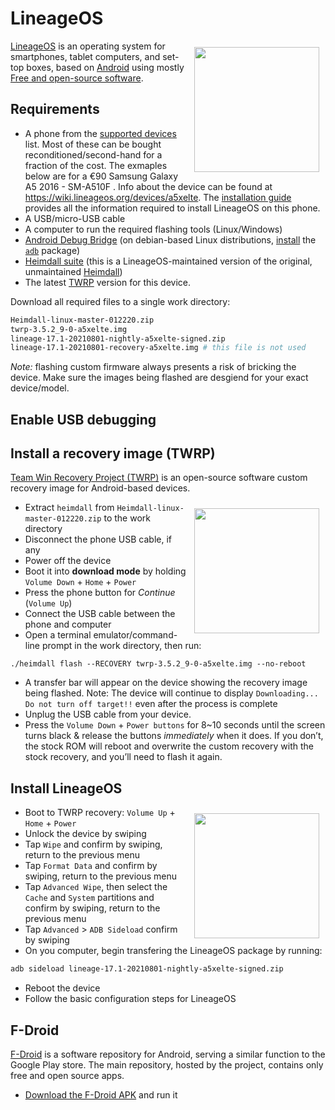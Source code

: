 # LineageOS



<img style="float: right; margin: 10px; display: inline-block;" align="top" src="https://upload.wikimedia.org/wikipedia/commons/thumb/2/25/LineageOS_17.1_default_homescreen.png/800px-LineageOS_17.1_default_homescreen.png" height="200"> [LineageOS](https://en.wikipedia.org/wiki/LineageOS) is an operating system for smartphones, tablet computers, and set-top boxes, based on [Android](https://en.wikipedia.org/wiki/Android_(operating_system)) using mostly [Free and open-source software](https://en.wikipedia.org/wiki/Free_and_open-source_software).





## Requirements

- A phone from the [supported devices](https://wiki.lineageos.org/devices/) list. Most of these can be bought reconditioned/second-hand for a fraction of the cost. The exmaples below are for a €90 Samsung Galaxy A5 2016 - SM-A510F . Info about the device can be found at https://wiki.lineageos.org/devices/a5xelte. The [installation guide](https://wiki.lineageos.org/devices/a5xelte/install) provides all the information required to install LineageOS on this phone.
- A USB/micro-USB cable
- A computer to run the required flashing tools (Linux/Windows)
- [Android Debug Bridge](https://en.wikipedia.org/wiki/Android_software_development#ADB) (on debian-based Linux distributions, [install](https://wiki.debian.org/PackageManagement#Installing.2C_removing.2C_upgrading_software) the [`adb`](https://packages.debian.org/buster/adb) package)
- [Heimdall suite](https://www.androidfilehost.com/?w=files&flid=304516) (this is a LineageOS-maintained version of the original, unmaintained [Heimdall](https://www.glassechidna.com.au/heimdall/))
- The latest [TWRP](https://dl.twrp.me/a5xelte/) version for this device.

Download all required files to a single work directory:

```bash
Heimdall-linux-master-012220.zip
twrp-3.5.2_9-0-a5xelte.img
lineage-17.1-20210801-nightly-a5xelte-signed.zip
lineage-17.1-20210801-recovery-a5xelte.img # this file is not used
```

_Note:_ flashing custom firmware always presents a risk of bricking the device. Make sure the images being flashed are desgiend for your exact device/model.


## Enable USB debugging


## Install a recovery image (TWRP)

[Team Win Recovery Project (TWRP)](https://en.wikipedia.org/wiki/Team_Win_Recovery_Project) is an open-source software custom recovery image for Android-based devices.


<img style="float: right; margin: 10px; display: inline-block;" align="top" src="https://www.forecovery.com/wp-content/uploads/2017/07/samsung-download-mode.jpg" height="200"> 

- Extract `heimdall` from `Heimdall-linux-master-012220.zip` to the work directory
- Disconnect the phone USB cable, if any
- Power off the device
- Boot it into **download mode** by holding `Volume Down` + `Home` + `Power`
- Press the phone button for _Continue_ (`Volume Up`)
- Connect the USB cable between the phone and computer
- Open a terminal emulator/command-line prompt in the work directory, then run:

```
./heimdall flash --RECOVERY twrp-3.5.2_9-0-a5xelte.img --no-reboot
```

- A transfer bar will appear on the device showing the recovery image being flashed. Note: The device will continue to display `Downloading... Do not turn off target!!` even after the process is complete
- Unplug the USB cable from your device.
- Press the `Volume Down` + `Power buttons` for 8~10 seconds until the screen turns black & release the buttons *immediately* when it does. If you don’t, the stock ROM will reboot and overwrite the custom recovery with the stock recovery, and you’ll need to flash it again.


## Install LineageOS

<img style="float: right; margin: 10px; display: inline-block;" align="top" src="https://uploads.tapatalk-cdn.com/20190325/0185e3df6c7f9fab5bbe63182203c65f.jpg" height="200"> 

- Boot to TWRP recovery: `Volume Up` + `Home` + `Power`
- Unlock the device by swiping
- Tap `Wipe` and confirm by swiping, return to the previous menu
- Tap `Format Data` and confirm by swiping, return to the previous menu
- Tap `Advanced Wipe`, then select the `Cache` and `System` partitions and confirm by swiping, return to the previous menu
- Tap `Advanced` > `ADB Sideload` confirm by swiping
- On you computer, begin transfering the LineageOS package by running:

```bash
adb sideload lineage-17.1-20210801-nightly-a5xelte-signed.zip
```

- Reboot the device
- Follow the basic configuration steps for LineageOS


## F-Droid

[F-Droid](https://en.wikipedia.org/wiki/F-Droid) is a software repository for Android, serving a similar function to the Google Play store. The main repository, hosted by the project, contains only free and open source apps.

- [Download the F-Droid APK](https://f-droid.org/F-Droid.apk) and run it

<!--- TODO -------
### Automatic updates
----------->
